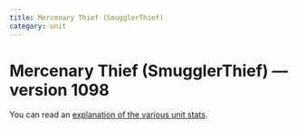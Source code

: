 ```yaml
---
title: Mercenary Thief (SmugglerThief)
category: unit
---
```


# Mercenary Thief (SmugglerThief) — version 1098

You can read an [explanation  of the various unit stats](unitexplained.md).

